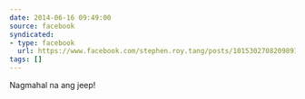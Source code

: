```yaml
---
date: 2014-06-16 09:49:00
source: facebook
syndicated:
- type: facebook
  url: https://www.facebook.com/stephen.roy.tang/posts/10153027082098912
tags: []
---
```


Nagmahal na ang jeep!